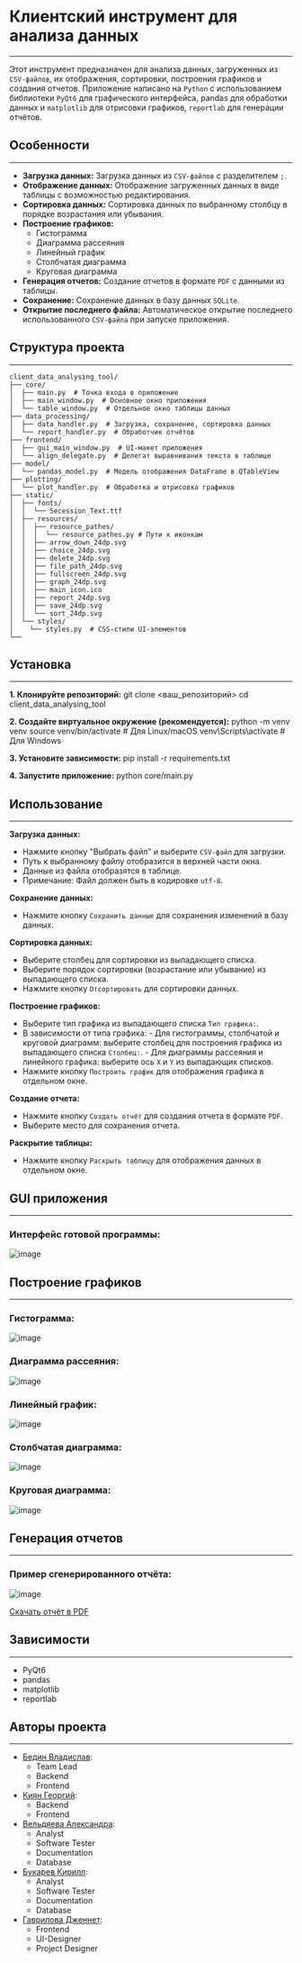 # Клиентский инструмент для анализа данных
---

Этот инструмент предназначен для анализа данных, загруженных из `CSV-файлов`, их отображения, сортировки, построения графиков и создания отчетов. Приложение написано на `Python` с использованием библиотеки `PyQt6` для графического интерфейса, pandas для обработки данных и `matplotlib` для отрисовки графиков, `reportlab` для генерации отчётов.


## Особенности
---

-   **Загрузка данных:** Загрузка данных из `CSV-файлов` с разделителем `;`.
-   **Отображение данных:** Отображение загруженных данных в виде таблицы с возможностью редактирования.
-   **Сортировка данных:** Сортировка данных по выбранному столбцу в порядке возрастания или убывания.
-   **Построение графиков:**
    -   Гистограмма
    -   Диаграмма рассеяния
    -   Линейный график
    -   Столбчатая диаграмма
    -   Круговая диаграмма
-   **Генерация отчетов:** Создание отчетов в формате `PDF` с данными из таблицы.
-   **Сохранение:** Сохранение данных в базу данных `SQLite`.
-   **Открытие последнего файла:** Автоматическое открытие последнего использованного `CSV-файла` при запуске приложения.


## Структура проекта
---

```
client_data_analysing_tool/
├── core/
│  ├── main.py  # Точка входа в приложение
│  ├── main_window.py  # Основное окно приложения
│  └── table_window.py  # Отдельное окно таблицы данных
├── data_processing/
│  ├── data_handler.py  # Загрузка, сохранение, сортировка данных
│  └── report_handler.py  # Обработчик отчётов
├── frontend/
│  ├── gui_main_window.py  # UI-макет приложения 
│  └── align_delegate.py  # Делегат выравнивания текста в таблице
├── model/
│  └── pandas_model.py  # Модель отображения DataFrame в QTableView
├── plotting/
│  └── plot_handler.py  # Обработка и отрисовка графиков
├── static/
│  ├── fonts/
│  │  └── Secession_Text.ttf
│  ├── resources/
│  │  ├── resource_pathes/
│  │  │  └── resource_pathes.py # Пути к иконкам
│  │  ├── arrow_down_24dp.svg
│  │  ├── choice_24dp.svg
│  │  ├── delete_24dp.svg
│  │  ├── file_path_24dp.svg
│  │  ├── fullscreen_24dp.svg
│  │  ├── graph_24dp.svg
│  │  ├── main_icon.ico
│  │  ├── report_24dp.svg
│  │  ├── save_24dp.svg
│  │  └── sort_24dp.svg
│  └── styles/
│    └── styles.py  # CSS-стили UI-элементов
└──
```


## Установка
---

**1. Клонируйте репозиторий:** 
git clone <ваш_репозиторий>
    cd client_data_analysing_tool

**2. Создайте виртуальное окружение (рекомендуется):** python -m venv venv
  source venv/bin/activate # Для Linux/macOS
  venv\Scripts\activate # Для Windows

**3. Установите зависимости:** pip install -r requirements.txt

**4. Запустите приложение:** python core/main.py


## Использование
---

**Загрузка данных:**
  -  Нажмите кнопку "Выбрать файл" и выберите `CSV-файл` для загрузки.
  -  Путь к выбранному файлу отобразится в верхней части окна.
  -  Данные из файла отобразятся в таблице.
  -  Примечание: Файл должен быть в кодировке `utf-8`.

**Сохранение данных:**
  -  Нажмите кнопку `Сохранить данные` для сохранения изменений в базу данных.

**Сортировка данных:**
  -  Выберите столбец для сортировки из выпадающего списка.
  -  Выберите порядок сортировки (возрастание или убывание) из выпадающего списка.
  -  Нажмите кнопку `Отсортировать` для сортировки данных.

**Построение графиков:**
  -  Выберите тип графика из выпадающего списка `Тип графика:`.
  -  В зависимости от типа графика:
    -  Для гистограммы, столбчатой и круговой диаграмм: выберите столбец для построения графика из выпадающего списка `Столбец:`.
    -  Для диаграммы рассеяния и линейного графика: выберите ось `X` и `Y` из выпадающих списков.
  -  Нажмите кнопку `Построить график` для отображения графика в отдельном окне.

**Создание отчета:**
  -  Нажмите кнопку `Создать отчёт` для создания отчета в формате `PDF`.
  -  Выберите место для сохранения отчета.

**Раскрытие таблицы:**
  -  Нажмите кнопку `Раскрыть таблицу` для отображения данных в отдельном окне.

    
## GUI приложения
---

### Интерфейс готовой программы:
![image](https://github.com/user-attachments/assets/7b1dcf1e-290a-4d54-842c-7e7d49dea4a9)


## Построение графиков
---

### Гистограмма:
![image](https://github.com/user-attachments/assets/fc3e63f3-1884-4833-a9d2-92f0ac970f79)

### Диаграмма рассеяния:
![image](https://github.com/user-attachments/assets/ba62677f-4d8c-4fab-9586-946f6cf1bd37)

### Линейный график:
![image](https://github.com/user-attachments/assets/9fb356e8-845a-4f79-b8a4-74d8cf46fe44)

### Столбчатая диаграмма:
![image](https://github.com/user-attachments/assets/359bc1cd-2fc3-4725-8bf9-d8ed32dae141)

### Круговая диаграмма:
![image](https://github.com/user-attachments/assets/78d5fdb0-3d20-475a-85a3-99388661bdb8)


## Генерация отчетов
---

### Пример сгенерированного отчёта:
![image](https://github.com/user-attachments/assets/c79e57b6-71fd-464d-8028-acf112725c4f)

[Скачать отчёт в PDF](https://drive.google.com/file/d/1mxVdWQeT_ldl8Lcv4AjMIe8qELf0FjDQ/view?usp=drive_link)

## Зависимости
---

-  PyQt6
-  pandas
-  matplotlib
-  reportlab


## Авторы проекта
---

  * [Бедин Владислав](https://github.com/MindlessMuse666 "Владислав: https://github.com/MindlessMuse666"):
    * Team Lead
    * Backend
    * Frontend
  * [Киян Георгий](https://github.com/nineteentearz "Егор: https://github.com/nineteentearz"):
    * Backend
    * Frontend
  * [Вельдяева Александра](https://github.com/FrierenWay "Александра: https://github.com/FrierenWay"):
    * Analyst
    * Software Tester
    * Documentation
    * Database
  * [Букарев Кирилл](https://github.com/bukabtw "Кирилл: https://github.com/bukabtw"):
    * Analyst
    * Software Tester
    * Documentation
    * Database
  * [Гаврилова Дженнет](https://github.com/Jenko-zhulenko "Дженнет: https://github.com/Jenko-zhulenko"): 
    * Frontend
    * UI-Designer
    * Project Designer

